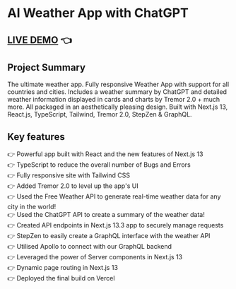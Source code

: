 # AI Weather App with ChatGPT

## [LIVE DEMO](https://news-app-wine-two.vercel.app) :point_left:

## Project Summary

The ultimate weather app. Fully responsive Weather App with support for all countries and cities. Includes a weather summary by ChatGPT and detailed weather information displayed in cards and charts by Tremor 2.0 + much more. All packaged in an aesthetically pleasing design. Built with Next.js 13, React.js, TypeScript, Tailwind, Tremor 2.0, StepZen & GraphQL.

## Key features

👉 Powerful app built with React and the new features of Next.js 13  
👉 TypeScript to reduce the overall number of Bugs and Errors  
👉 Fully responsive site with Tailwind CSS  
👉 Added Tremor 2.0 to level up the app's UI  
👉 Used the Free Weather API to generate real-time weather data for any city in the world!  
👉 Used the ChatGPT API to create a summary of the weather data!  
👉 Created API endpoints in Next.js 13.3 app to securely manage requests  
👉 StepZen to easily create a GraphQL interface with the weather API  
👉 Utilised Apollo to connect with our GraphQL backend  
👉 Leveraged the power of Server components in Next.js 13  
👉 Dynamic page routing in Next.js 13  
👉 Deployed the final build on Vercel
